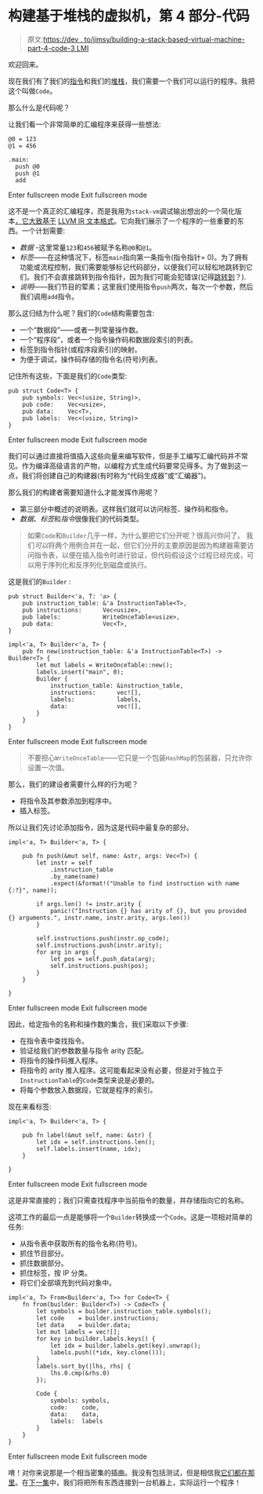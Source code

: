 # 构建基于堆栈的虚拟机，第 4 部分-代码

> 原文:[https://dev . to/jimsy/building-a-stack-based-virtual-machine-part-4-code-3 LMI](https://dev.to/jimsy/building-a-stack-based-virtual-machine-part-4---code-3lmi)

欢迎回来。

现在我们有了我们的[指令](https://dev.to/jimsy/building-a-stack-based-virtual-machine-part-3---instructions-4b3a)和我们的[堆栈](https://dev.to/jimsy/building-a-stack-based-virtual-machine-part-2---the-stack-d07)，我们需要一个我们可以运行的程序。我把这个叫做`Code`。

那么什么是代码呢？

让我们看一个非常简单的汇编程序来获得一些想法:

```
@0 = 123
@1 = 456

.main:
  push @0
  push @1
  add 
```

Enter fullscreen mode Exit fullscreen mode

这不是一个真正的汇编程序，而是我用为`stack-vm`调试输出想出的一个简化版本[，它大致基于](https://gitlab.com/huia-lang/stack-vm/blob/master/src/code/debug.rs) [LLVM IR 文本格式](https://llvm.org/docs/LangRef.html)。它向我们展示了一个程序的一些重要的东西。一个计划需要:

*   *数据* -这里常量`123`和`456`被赋予名称`@0`和`@1`。
*   *标签*——在这种情况下，标签`main`指向第一条指令(指令指针= 0)。为了拥有功能或流程控制，我们需要能够标记代码部分，以便我们可以轻松地跳转到它们。我们不会直接跳转到指令指针，因为我们可能会犯错误(记得[跳转到](http://www.u.arizona.edu/~rubinson/copyright_violations/Go_To_Considered_Harmful.html)？).
*   *说明*——我们节目的荤素；这里我们使用指令`push`两次，每次一个参数，然后我们调用`add`指令。

那么这归结为什么呢？我们的`Code`结构需要包含:

*   一个“数据段”——或者一列常量操作数。
*   一个“程序段”，或者一个指令操作码和数据段索引的列表。
*   标签到指令指针(或程序段索引)的映射。
*   为便于调试，操作码存储的指令名(符号)列表。

记住所有这些，下面是我们的`Code`类型:

```
pub struct Code<T> {
    pub symbols: Vec<(usize, String)>,
    pub code:    Vec<usize>,
    pub data:    Vec<T>,
    pub labels:  Vec<(usize, String)>
} 
```

Enter fullscreen mode Exit fullscreen mode

我们可以通过直接将值插入这些向量来编写软件，但是手工编写汇编代码并不常见。作为编译高级语言的产物，以编程方式生成代码要常见得多。为了做到这一点，我们将创建自己的构建器(有时称为“代码生成器”或“汇编器”)。

那么我们的构建者需要知道什么才能发挥作用呢？

*   第三部分中概述的说明表。这样我们就可以访问标签、操作码和指令。
*   *数据*、*标签*和*指令*很像我们的代码类型。

> 如果`Code`和`Builder`几乎一样，为什么要把它们分开呢？很高兴你问了。
> 我们*可以*将两个用例合并在一起，但它们分开的主要原因是因为构建器需要访问指令表，以便在插入指令时进行验证，但代码假设这个过程已经完成，可以用于序列化和反序列化到磁盘或执行。

这是我们的`Builder` :

```
pub struct Builder<'a, T: 'a> {
    pub instruction_table: &'a InstructionTable<T>,
    pub instructions:      Vec<usize>,
    pub labels:            WriteOnceTable<usize>,
    pub data:              Vec<T>,
}

impl<'a, T> Builder<'a, T> {
    pub fn new(instruction_table: &'a InstructionTable<T>) -> Builder<T> {
        let mut labels = WriteOnceTable::new();
        labels.insert("main", 0);
        Builder {
            instruction_table: &instruction_table,
            instructions:      vec![],
            labels:            labels,
            data:              vec![],
        }
    }
} 
```

Enter fullscreen mode Exit fullscreen mode

> 不要担心`WriteOnceTable`——它只是一个包装`HashMap`的包装器，只允许你设置一次值。

那么，我们的建设者需要什么样的行为呢？

*   将指令及其参数添加到程序中。
*   插入标签。

所以让我们先讨论添加指令，因为这是代码中最复杂的部分。

```
impl<'a, T> Builder<'a, T> {

    pub fn push(&mut self, name: &str, args: Vec<T>) {
        let instr = self
            .instruction_table
            .by_name(name)
            .expect(&format!("Unable to find instruction with name {:?}", name));

        if args.len() != instr.arity {
            panic!("Instruction {} has arity of {}, but you provided {} arguments.", instr.name, instr.arity, args.len())
        }

        self.instructions.push(instr.op_code);
        self.instructions.push(instr.arity);
        for arg in args {
            let pos = self.push_data(arg);
            self.instructions.push(pos);
        }
    }

} 
```

Enter fullscreen mode Exit fullscreen mode

因此，给定指令的名称和操作数的集合，我们采取以下步骤:

*   在指令表中查找指令。
*   验证给我们的参数数量与指令 arity 匹配。
*   将指令的操作码推入程序。
*   将指令的 arity 推入程序。这可能看起来没有必要，但是对于独立于`InstructionTable`的`Code`类型来说是必要的。
*   将每个参数放入数据段，它就是程序的索引。

现在来看标签:

```
impl<'a, T> Builder<'a, T> {

    pub fn label(&mut self, name: &str) {
        let idx = self.instructions.len();
        self.labels.insert(name, idx);
    }

} 
```

Enter fullscreen mode Exit fullscreen mode

这是非常直接的；我们只需查找程序中当前指令的数量，并存储指向它的名称。

这项工作的最后一点是能够将一个`Builder`转换成一个`Code`。这是一项相对简单的任务:

*   从指令表中获取所有的指令名称(符号)。
*   抓住节目部分。
*   抓住数据部分。
*   抓住标签，按 IP 分类。
*   将它们全部填充到代码对象中。

```
impl<'a, T> From<Builder<'a, T>> for Code<T> {
    fn from(builder: Builder<T>) -> Code<T> {
        let symbols = builder.instruction_table.symbols();
        let code    = builder.instructions;
        let data    = builder.data;
        let mut labels = vec![];
        for key in builder.labels.keys() {
            let idx = builder.labels.get(key).unwrap();
            labels.push((*idx, key.clone()));
        }
        labels.sort_by(|lhs, rhs| {
            lhs.0.cmp(&rhs.0)
        });

        Code {
            symbols: symbols,
            code:    code,
            data:    data,
            labels:  labels
        }
    }
} 
```

Enter fullscreen mode Exit fullscreen mode

唷！对你来说那是一个相当密集的插曲。我没有包括测试，但是相信我[它们都在那里](https://gitlab.com/huia-lang/stack-vm/blob/master/src/code/mod.rs#L187)。在[下一集](https://dev.to/jimsy/building-a-stack-based-virtual-machine-part-5---the-machine-3jif)中，我们将把所有东西连接到一台机器上，实际运行一个程序！